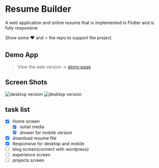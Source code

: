 
# Resume Builder
A web application and online resume that is implemented in Flutter and is fully responsive.

Show some :heart: and :star: the repo to support the project.

## Demo App 

> View the web version -> [demo page](https://bagvand.com)

## Screen Shots

![](https://raw.githubusercontent.com/behnambagi/resume/master/assets/screen-desktop.png "desktop version")
![](https://github.com/behnambagi/resume/blob/master/assets/screen-mobile.png "desktop version")


## task list

- [x] Home screen
    - [x] sotial media
    - [x] drower for mobile version
- [x] download resume file
- [x] Responsive for desktop and mobile 
- [ ] blog screen(connect with wordpress)
- [ ] experience screen
- [ ] projects screen
